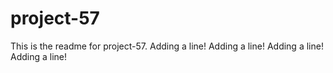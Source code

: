 # project-57

This is the readme for project-57.
Adding a line!
Adding a line!
Adding a line!
Adding a line!
